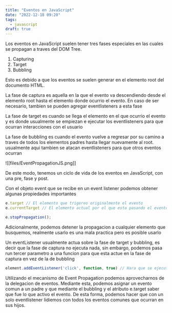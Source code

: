 ```yaml
---
title: "Eventos en JavaScript"
date: "2022-12-18 09:20"
tags: 
  - javascript
draft: true
---
```


Los eventos en JavaScript suelen tener tres fases especiales en las cuales se propagan a traves del DOM Tree.
1. Capturing
2. Target
3. Bubbling

Esto es debido a que los eventos se suelen generar en el elemento root del documento HTML.

La fase de captura es aquella en la que el evento va descendiendo desde el elemento root hasta el elemento donde ocurrio el evento. En caso de ser necesario, tambien se pueden agregar eventlisteners a esta fase

La fase de target es cuando se llega el elemento en el que ocurrio el evento y es donde usualmente se empiezan e ejecutar los eventlisteners para que ocurran interacciones con el usuario

La fase de bubbling es cuando el evento vuelve a regresar por su camino a traves de todos los elementos padres hasta llegar nuevamente al root. usualmente aqui tambien se atacan eventlisteners para que otros eventos ocurran

![[files/EventPropagationJS.png]]

De este modo, tenemos un ciclo de vida de los eventos en JavaScript, con una pre, fase y post.

Con el objeto event que se recibe en un event listener podemos obtener algunas propiedades importantes

```JavaScript
e.target // El elemento que trigereo originalmente el evento
e.currentTarget // El elemento actual por el que esta pasando el evento con bubbling seguramente

e.stopPropagation();
```

Adicionalmente, podemos detener la propagacion a cualquier elemento que busquemos, realmente usarlo es una mala practica pero es posible usarlo

Un eventListener usualmente actua sobre la fase de target y bubbling, es decir que la fase de captura no ejecuta nada, sin embargo, podemos pasa run tercer parametro a una funcion para que esta actue en la fase de captura en vez de la de bubbling
```JavaScript
element.addEventListener('click', function, true) // Hara que se ejecute la funcion en este elemento por captura y no por bubbling
```

Utilizando el mecanismo de Event Propagation podemos aprovecharnos de la delegacion de eventos. Mediante esta, podemos asignar un evento comun a un padre y que mediante el bubbling y el atributo e.target saber que fue lo que activo el evento. De esta forma, podemos hacer que con un solo eventlistener lidiemos con todos los eventos comunes que ocurran en sus hijos.